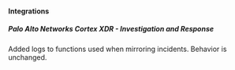 
#### Integrations

##### Palo Alto Networks Cortex XDR - Investigation and Response

Added logs to functions used when mirroring incidents. Behavior is unchanged. 
